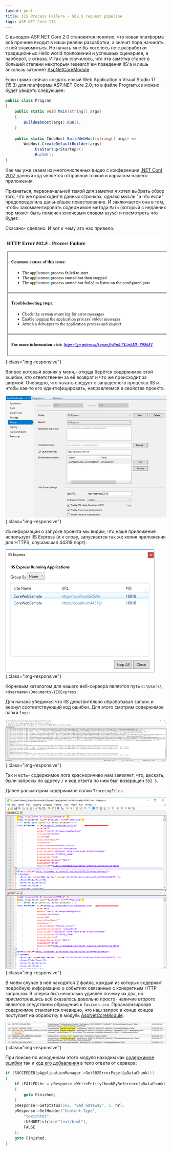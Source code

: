 ```yaml
---
layout: post
title: IIS Process Failure - 502.5 request pipeline
tags: ASP.NET Core IIS
---
```


С выходом ASP.NET Core 2.0 становится понятно, что новая платформа всё прочнее входит в наши реалии разработки, а значит пора начинать с ней знакомиться. Но начать мне бы хотелось не с разработки традиционных Hello world приложений и успешных сценариев, а наоборот, с отказа. И так уж случилось, что эта заметка станет в большей степени некоторым research'ем поведения IIS'а и лишь вскользь затронет [AspNetCoreModule](https://github.com/aspnet/AspNetCoreModule).

Если прямо сейчас создать новый Web Application в Visual Studio 17 (15.3) для платформы ASP.NET Core 2.0, то в файле Program.cs можно будет увидеть следующее:

```c#
public class Program
{
    public static void Main(string[] args)
    {
        BuildWebHost(args).Run();
    }

    public static IWebHost BuildWebHost(string[] args) =>
        WebHost.CreateDefaultBuilder(args)
            .UseStartup<Startup>()
            .Build();
}
```

Как мы уже знаем из многочисленных видео с конференции [.NET Conf 2017](https://ingeno.io/2017/09/net-conf-2017-videos/) данный код является отправной точкой и каркасом нашего приложения.

Признаться, первоначальной темой для заметки я хотел выбрать обзор того, что же происходит в данных строчках, однако мысль "а что если" предопределила дальнейшее повествование. И заключается она в том, чтобы закомментировать содержимое метода `Main` (который с недавних пор может быть помечен ключевым словом `async`) и посмотреть что будет.

Сказано- сделано. И вот к чему это нас привело:

![iis_request_failure](/images/post/iis_request_failure.png){:class="img-responsive"}

Вопрос который возник у меня,- откуда берётся содержимое этой ошибки, кто ответственен за её возврат и что же происходит за ширмой. Очевидно, что начать следует с запущенного процесса IIS и чтобы как-то его идентифицировать, направляемся в свойства проекта.

![aspnetcore_project](/images/post/aspnetcore_project_settings.png){:class="img-responsive"}

Из информации о запуске проекта мы видим, что наше приложение использует IIS Express (и к слову, запускается так же копия приложения для HTTPS, слушаюшая 44319 порт).

![iis_applications](/images/post/iis_applications.png){:class="img-responsive"}

Корневым каталогом для нашего веб-сервера является путь `C:\Users\<Username>\Documents\IISExpress`.

Для начала убедимся что IIS действительно обрабатывал запрос и вернул соответствующий код ошибки. Для этого смотрим содержимое папки `logs`:

![iis_logs](/images/post/iis_logs.png){:class="img-responsive"}

Так и есть- содержимое лога красноричиво нам заявляет, что, дескать, были запросы по адресу `/` и код ответа по ним был возвращен `502 5`.

Далее рассмотрим содержимое папки `TraceLogFiles`.

![iis_logs](/images/post/iis_trace_events.png){:class="img-responsive"}

В моём случае в ней находятся 2 файла, каждый из которых содержит подробную информацию о событиях связанных с конкретным HTTP запросом. Я сперва был несколько удивлён почему их два, но присмотревшись всё оказалось довольно просто- наличие второго является следствием обращения к `favicon.ico`. Проанализировав содержимое становится очевидно, что наш запрос в конце концов поступает на обработку в модуль [AspNetCoreModule](https://github.com/aspnet/AspNetCoreModule):

![iis_trace_events_aspnetcore](/images/post/iis_trace_events_aspnetcore.png){:class="img-responsive"}

При поиске по исходникам этого модуля находим как [содержимое ошибки](https://github.com/aspnet/AspNetCoreModule/blob/746f578c3c01f0141479d5d9f31095ab6aba1935/src/AspNetCore/Inc/applicationmanager.h#L128) так и [код его добавления](https://github.com/aspnet/AspNetCoreModule/blob/746f578c3c01f0141479d5d9f31095ab6aba1935/src/AspNetCore/Src/forwardinghandler.cxx#L1399-L1413) в тело ответа от сервера:

```cpp
if (SUCCEEDED(pApplicationManager->Get502ErrorPage(&pDataChunk)))
{
    if (FAILED(hr = pResponse->WriteEntityChunkByReference(pDataChunk)))
    {
        goto Finished;
    }
    pResponse->SetStatus(502, "Bad Gateway", 5, hr);
    pResponse->SetHeader("Content-Type",
        "text/html",
        (USHORT)strlen("text/html"),
        FALSE
    );
    goto Finished;
}
```





